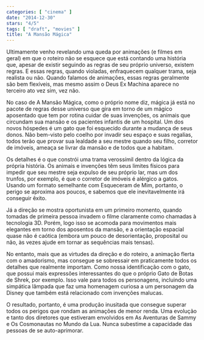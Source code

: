```yaml
---
categories: [ "cinema" ]
date: "2014-12-30"
stars: "4/5"
tags: [ "draft", "movies" ]
title: "A Mansão Mágica"
---
```

Ultimamente venho revelando uma queda por animações (e filmes em geral)
em que o roteiro não se esquece que está contando uma história que,
apesar de existir seguindo as regras de seu próprio universo, existem
regras. E essas regras, quando violadas, enfraquecem qualquer trama, seja
realista ou não. Quando falamos de animações, essas regras geralmente
são bem flexíveis, mas mesmo assim o Deus Ex Machina aparece no terceiro
ato vez sim, vez não.

No caso de A Mansão Mágica, como o próprio nome diz, mágica já
está no pacote de regras desse universo que gira em torno de um mágico
aposentado que tem por rotina cuidar de suas invenções, os animais
que circundam sua mansão e os pacientes infantis de um hospital. Um
dos novos hóspedes é um gato que foi esquecido durante a mudança de
seus donos. Não bem-visto pelo coelho por invadir seu espaço e suas
regalias, todos terão que provar sua lealdade a seu mestre quando seu
filho, corretor de imóveis, ameaça se livrar da mansão e de todos
que a habitam.

Os detalhes é o que constrói uma trama verossímil dentro da lógica da
própria história. Os animais e invenções têm seus limites físicos
para impedir que seu mestre seja expulso de seu próprio lar, mas um
dos trunfos, por exemplo, é que o corretor de imóveis é alérgico
a gatos. Usando um formato semelhante com Esqueceram de Mim, portanto,
o perigo se aproxima aos poucos, e sabemos que ele inevitavelmente irá
conseguir êxito.

Já a direção se mostra oportunista em um primeiro momento, quando
tomadas de primeira pessoa invadem o filme claramente como chamadas à
tecnologia 3D. Porém, logo isso se acomoda para movimentos mais elegantes
em torno dos aposentos da mansão, e a orientação espacial quase não
é caótica (embora um pouco de desorientação, proposital ou não,
às vezes ajude em tornar as sequências mais tensas).

No entanto, mais que as virtudes da direção e do roteiro, a animação
flerta com o amadorismo, mas consegue se sobressair em praticamente todos
os detalhes que realmente importam. Como nossa identificação com o gato,
que possui mais expressões interessantes do que o próprio Gato de Botas
de Shrek, por exemplo. Isso vale para todos os personagens, incluindo
uma simpática lâmpada que faz uma homenagem curiosa a um personagem
da Disney que também está relacionado com invenções malucas.

O resultado, portanto, é uma produção inusitada que consegue superar
todos os perigos que rondam as animações de menor renda. Uma evolução
e tanto dos diretores que estiveram envolvidos em As Aventuras de Sammy e
Os Cosmonautas no Mundo da Lua. Nunca subestime a capacidade das pessoas
de se auto-aprimorar.

